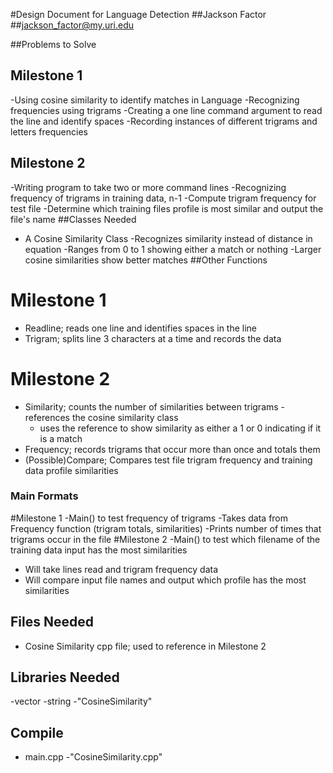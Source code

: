 #Design Document for Language Detection
##Jackson Factor
##jackson_factor@my.uri.edu

##Problems to Solve
## Milestone 1
-Using cosine similarity to identify matches in Language
-Recognizing frequencies using trigrams
-Creating a one line command argument to read the line and identify spaces
-Recording instances of different trigrams and letters frequencies
## Milestone 2
-Writing program to take two or more command lines
-Recognizing frequency of trigrams in training data, n-1
-Compute trigram frequency for test file
-Determine which training files profile is most similar and output the file's name
##Classes Needed
- A Cosine Similarity Class
  -Recognizes similarity instead of distance in equation
  -Ranges from 0 to 1 showing either a match or nothing
  -Larger cosine similarities show better matches
##Other Functions
# Milestone 1
- Readline; reads one line and identifies spaces in the line
- Trigram; splits line 3 characters at a time and records the data
# Milestone 2
- Similarity; counts the number of similarities between trigrams
  -references the cosine similarity class
  - uses the reference to show similarity as either a 1 or 0 indicating if it is a match
- Frequency; records trigrams that occur more than once and totals them
- (Possible)Compare; Compares test file trigram frequency and training data profile similarities
### Main Formats
#Milestone 1
-Main() to test frequency of trigrams
  -Takes data from Frequency function (trigram totals, similarities)
  -Prints number of times that trigrams occur in the file
#Milestone 2
-Main() to test which filename of the training data input has the most similarities
  - Will take lines read and trigram frequency data
  - Will compare input file names and output which profile has the most similarities
## Files Needed
- Cosine Similarity cpp file; used to reference in Milestone 2
## Libraries Needed
-vector
-string
-"CosineSimilarity"
## Compile
- main.cpp
-"CosineSimilarity.cpp"
